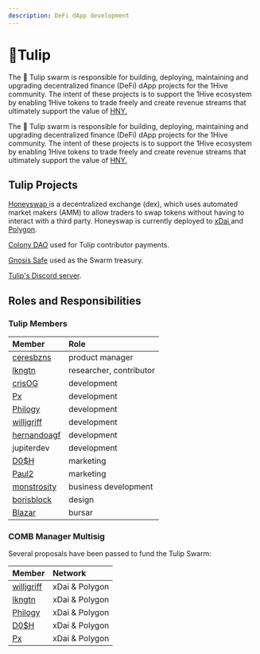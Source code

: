 ```yaml
---
description: DeFi dApp development
---
```


# 🌷Tulip

The 🌷 Tulip swarm is responsible for building, deploying, maintaining and upgrading decentralized finance \(DeFi\) dApp projects for the 1Hive community. The intent of these projects is to support the 1Hive ecosystem by enabling 1Hive tokens to trade freely and create revenue streams that ultimately support the value of [HNY.](../../../projects/honey/)

The 🌷 Tulip swarm is responsible for building, deploying, maintaining and upgrading decentralized finance \(DeFi\) dApp projects for the 1Hive community. The intent of these projects is to support the 1Hive ecosystem by enabling 1Hive tokens to trade freely and create revenue streams that ultimately support the value of [HNY.](../../../projects/honey/)

## Tulip Projects

[Honeyswap ](https://honeyswap.org/)is a decentralized exchange \(dex\), which uses automated market makers \(AMM\) to allow traders to swap tokens without having to interact with a third party. Honeyswap is currently deployed to [xDai ](../../../projects/honeycomb/honeyswap-on-xdai-1.md)and [Polygon](../../../projects/honeycomb/honeyswap-on-polygon.md). 

[Colony DAO](https://xdai.colony.io/colony/tulip) used for Tulip contributor payments.

[Gnosis Safe](https://xdai.gnosis-safe.io/app/#/safes/0xD5a0d695589Fa9dEC023638b8dD24D71f051C63C/balances) used as the Swarm treasury.

[Tulip's Discord server](https://discord.gg/qsrGE9NQzc).

## Roles and Responsibilities

### Tulip Members

| Member | Role |
| :--- | :--- |
| [ceresbzns](https://github.com/ceresbzns/) | product manager |
| [lkngtn](https://github.com/lkngtn) | researcher, contributor |
| [crisOG](https://github.com/crisog) | development |
| [Px](https://github.com/pxbee) | development |
| [Philogy](https://github.com/mrclottom) | development |
| [willjgriff](https://github.com/willjgriff) | development |
| [hernandoagf](https://forum.1hive.org/u/hernandoagf/summary) | development |
| jupiterdev | development |
| [D0$H](https://forum.1hive.org/u/d0sh/summary) | marketing |
| [Paul2](https://forum.1hive.org/u/paul/summary) | marketing |
| [monstrosity](https://forum.1hive.org/u/monstrosity/summary) | business development |
| [borisblock](https://forum.1hive.org/u/borisblock/summary) | design |
| [Blazar](https://forum.1hive.org/u/blazar/summary) | bursar |

### COMB Manager Multisig

Several proposals have been passed to fund the Tulip Swarm:

| Member | Network |
| :--- | :--- |
| [willjgriff](https://github.com/willjgriff) | xDai & Polygon |
| [lkngtn](https://github.com/lkngtn) | xDai & Polygon |
| [Philogy](https://github.com/mrclottom) | xDai & Polygon |
| [D0$H](https://forum.1hive.org/u/d0sh/summary) | xDai & Polygon |
| [Px](https://github.com/pxbee) | xDai & Polygon |

### 

